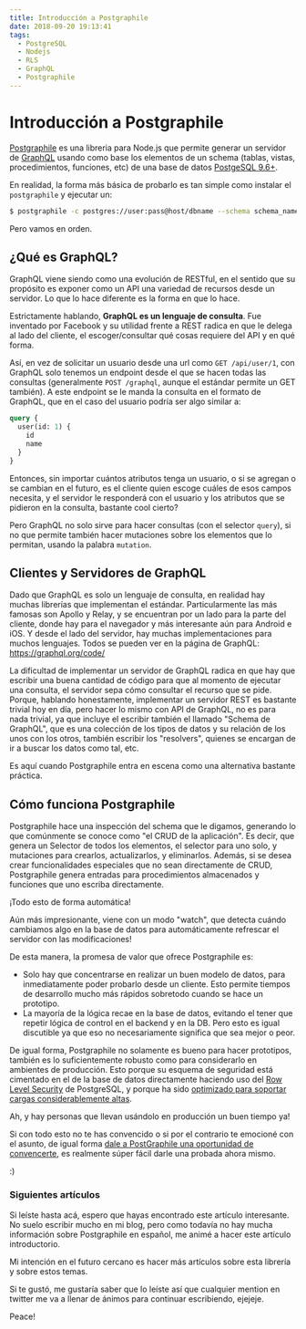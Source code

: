 ```yaml
---
title: Introducción a Postgraphile
date: 2018-09-20 19:13:41
tags:
  - PostgreSQL
  - Nodejs
  - RLS
  - GraphQL
  - Postgraphile
---
```

# Introducción a Postgraphile

[Postgraphile](https://www.graphile.org/postgraphile/) es una libreria para Node.js que permite generar un servidor de [GraphQL](https://graphql.org/) usando como base los elementos de un schema (tablas, vistas, procedimientos, funciones, etc) de una base de datos [PostgeSQL 9.6+](https://www.postgresql.org/download/).

En realidad, la forma más básica de probarlo es tan simple como instalar el `postgraphile` y ejecutar un:
```bash
$ postgraphile -c postgres://user:pass@host/dbname --schema schema_name
```
Pero vamos en orden.

## ¿Qué es GraphQL?
GraphQL viene siendo como una evolución de RESTful, en el sentido que su propósito es exponer como un API una variedad de recursos desde un servidor. Lo que lo hace diferente es la forma en que lo hace.

Estrictamente hablando, **GraphQL es un lenguaje de consulta**. Fue inventado por Facebook y su utilidad frente a REST radica en que le delega al lado del cliente, el escoger/consultar qué cosas requiere del API y en qué forma.

Así, en vez de solicitar un usuario desde una url como `GET /api/user/1`, con GraphQL solo tenemos un endpoint desde el que se hacen todas las consultas (generalmente `POST /graphql`, aunque el estándar permite un GET también). A este endpoint se le manda la consulta en el formato de GraphQL, que en el caso del usuario podría ser algo similar a:

```graphql
query {
  user(id: 1) {
    id
    name
  }
}
```
Entonces, sin importar cuántos atributos tenga un usuario, o si se agregan o se cambian en el futuro, es el cliente quien escoge cuáles de esos campos necesita, y el servidor le responderá con el usuario y los atributos que se pidieron en la consulta, bastante cool cierto?

Pero GraphQL no solo sirve para hacer consultas (con el selector `query`), si no que permite también hacer mutaciones sobre los elementos que lo permitan, usando la palabra `mutation`.


## Clientes y Servidores de GraphQL
Dado que GraphQL es solo un lenguaje de consulta, en realidad hay muchas librerías que implementan el estándar. Particularmente las más famosas son Apollo y Relay, y se encuentran por un lado para la parte del cliente, donde hay para el navegador y más interesante aún para Android e iOS. Y desde el lado del servidor, hay muchas implementaciones para muchos lenguajes. Todos se pueden ver en la página de GraphQL: https://graphql.org/code/

La dificultad de implementar un servidor de GraphQL radica en que hay que escribir una buena cantidad de código para que al momento de ejecutar una consulta, el servidor sepa cómo consultar el recurso que se pide. Porque, hablando honestamente, implementar un servidor REST es bastante trivial hoy en día, pero hacer lo mismo con API de GraphQL, no es para nada trivial, ya que incluye el escribir también el llamado "Schema de GraphQL", que es una colección de los tipos de datos y su relación de los unos con los otros, también escribir los "resolvers", quienes se encargan de ir a buscar los datos como tal, etc.

Es aquí cuando Postgraphile entra en escena como una alternativa bastante práctica.


## Cómo funciona Postgraphile
Postgraphile hace una inspección del schema que le digamos, generando lo que comúnmente se conoce como "el CRUD de la aplicación". Es decir, que genera un Selector de todos los elementos, el selector para uno solo, y mutaciones para crearlos, actualizarlos, y eliminarlos. Además, si se desea crear funcionalidades especiales que no sean directamente de CRUD, Postgraphile genera entradas para procedimientos almacenados y funciones que uno escriba directamente.

¡Todo esto de forma automática!

Aún más impresionante, viene con un modo "watch", que detecta cuándo cambiamos algo en la base de datos para automáticamente refrescar el servidor con las modificaciones!

De esta manera, la promesa de valor que ofrece Postgraphile es:
- Solo hay que concentrarse en realizar un buen modelo de datos, para inmediatamente poder probarlo desde un cliente.
  Esto permite tiempos de desarrollo mucho más rápidos sobretodo cuando se hace un prototipo.
- La mayoría de la lógica recae en la base de datos, evitando el tener que repetir lógica de control en el backend y en la DB.
  Pero esto es igual discutible ya que eso no necesariamente significa que sea mejor o peor.

De igual forma, Postgraphile no solamente es bueno para hacer prototipos, también es lo suficientemente robusto como para considerarlo en ambientes de producción. Esto porque su esquema de seguridad está cimentado en el de la base de datos directamente haciendo uso del [Row Level Security](https://www.postgresql.org/docs/current/static/ddl-rowsecurity.html) de PostgreSQL, y porque ha sido [optimizado para soportar cargas considerablemente altas](https://medium.com/@Benjie/how-i-made-postgraphile-faster-than-prisma-graphql-server-in-8-hours-e66b4c511160).

Ah, y hay personas que llevan usándolo en producción un buen tiempo ya!

Si con todo esto no te has convencido o si por el contrario te emocioné con el asunto, de igual forma [dale a PostGraphile una oportunidad de convencerte](https://www.graphile.org/postgraphile/), es realmente súper fácil darle una probada ahora mismo.

:)


### Siguientes artículos
Si leíste hasta acá, espero que hayas encontrado este artículo interesante. No suelo escribir mucho en mi blog, pero como todavía no hay mucha información sobre Postgraphile en español, me animé a hacer este artículo introductorio.

Mi intención en el futuro cercano es hacer más artículos sobre esta librería y sobre estos temas.

Si te gustó, me gustaría saber que lo leíste así que cualquier mention en twitter me va a llenar de ánimos para continuar escribiendo, ejejeje.


Peace!
